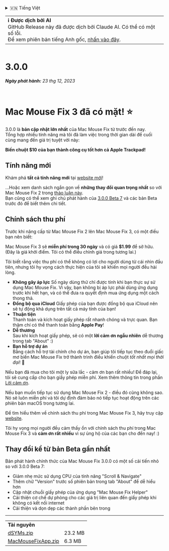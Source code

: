 <details>
<summary>🇻🇳 Tiếng Việt</summary>

[🇬🇧 English (GitHub Release)](https://github.com/noah-nuebling/mac-mouse-fix/releases/tag/3.0.0)\
[🇦🇩 Català](https://redirect.macmousefix.com/?target=mmf-release&tag=3.0.0&locale=ca)\
[🇩🇪 Deutsch](https://redirect.macmousefix.com/?target=mmf-release&tag=3.0.0&locale=de)\
[🇪🇸 Español](https://redirect.macmousefix.com/?target=mmf-release&tag=3.0.0&locale=es)\
[🇫🇷 Français](https://redirect.macmousefix.com/?target=mmf-release&tag=3.0.0&locale=fr)\
[🇮🇩 Indonesia](https://redirect.macmousefix.com/?target=mmf-release&tag=3.0.0&locale=id)\
[🇮🇹 Italiano](https://redirect.macmousefix.com/?target=mmf-release&tag=3.0.0&locale=it)\
[🇭🇺 Magyar](https://redirect.macmousefix.com/?target=mmf-release&tag=3.0.0&locale=hu)\
[🇳🇱 Nederlands](https://redirect.macmousefix.com/?target=mmf-release&tag=3.0.0&locale=nl)\
[🇵🇱 Polski](https://redirect.macmousefix.com/?target=mmf-release&tag=3.0.0&locale=pl)\
[🇧🇷 Português (Brasil)](https://redirect.macmousefix.com/?target=mmf-release&tag=3.0.0&locale=pt-BR)\
[🇵🇹 Português (Portugal)](https://redirect.macmousefix.com/?target=mmf-release&tag=3.0.0&locale=pt-PT)\
[🇷🇴 Română](https://redirect.macmousefix.com/?target=mmf-release&tag=3.0.0&locale=ro)\
[🇸🇪 Svenska](https://redirect.macmousefix.com/?target=mmf-release&tag=3.0.0&locale=sv)\
**🇻🇳 Tiếng Việt**\
[🇹🇷 Türkçe](https://redirect.macmousefix.com/?target=mmf-release&tag=3.0.0&locale=tr)\
[🇨🇿 Čeština](https://redirect.macmousefix.com/?target=mmf-release&tag=3.0.0&locale=cs)\
[🇬🇷 Ελληνικά](https://redirect.macmousefix.com/?target=mmf-release&tag=3.0.0&locale=el)\
[🇷🇺 Русский](https://redirect.macmousefix.com/?target=mmf-release&tag=3.0.0&locale=ru)\
[🇺🇦 Українська](https://redirect.macmousefix.com/?target=mmf-release&tag=3.0.0&locale=uk)\
[🇮🇱 עברית](https://redirect.macmousefix.com/?target=mmf-release&tag=3.0.0&locale=he)\
[🇸🇦 العربية](https://redirect.macmousefix.com/?target=mmf-release&tag=3.0.0&locale=ar)\
[🇮🇳 हिन्दी](https://redirect.macmousefix.com/?target=mmf-release&tag=3.0.0&locale=hi)\
[🇹🇭 ไทย](https://redirect.macmousefix.com/?target=mmf-release&tag=3.0.0&locale=th)\
[🇨🇳 中文 (简体)](https://redirect.macmousefix.com/?target=mmf-release&tag=3.0.0&locale=zh-Hans)\
[🇨🇳 中文 (繁體)](https://redirect.macmousefix.com/?target=mmf-release&tag=3.0.0&locale=zh-Hant)\
[🇭🇰 中文（香港)](https://redirect.macmousefix.com/?target=mmf-release&tag=3.0.0&locale=zh-HK)\
[🇯🇵 日本語](https://redirect.macmousefix.com/?target=mmf-release&tag=3.0.0&locale=ja)\
[🇰🇷 한국어](https://redirect.macmousefix.com/?target=mmf-release&tag=3.0.0&locale=ko)\
[Help translate Mac Mouse Fix to different languages!](https://github.com/noah-nuebling/mac-mouse-fix/discussions/731)
</details>
<table align=><td>
<b>ℹ️ Được dịch bởi AI</b><br>
GitHub Release này đã được dịch bởi Claude AI. Có thể có một số lỗi.<br>
Để xem phiên bản tiếng Anh gốc, <a href="https://github.com/noah-nuebling/mac-mouse-fix/releases/tag/3.0.0">nhấn vào đây</a>.
</td></table>

<table></table>

# 3.0.0
***Ngày phát hành:** 23 thg 12, 2023*

<br>

# Mac Mouse Fix 3 đã có mặt! ⭐️

3.0.0 là **bản cập nhật lớn nhất** của Mac Mouse Fix từ trước đến nay.\
Tổng hợp nhiều tính năng mà tôi đã làm việc trong thời gian dài để cuối cùng mang đến giá trị tuyệt vời này:

**Biến chuột $10 của bạn thành công cụ tốt hơn cả Apple Trackpad!**

## Tính năng mới

Khám phá **tất cả tính năng mới** tại [website mới](http://macmousefix.com/)!

...Hoặc xem danh sách ngắn gọn về **những thay đổi quan trọng nhất** so với Mac Mouse Fix 2 trong [thảo luận này](https://github.com/noah-nuebling/mac-mouse-fix/discussions/743#discussioncomment-7938922).\
Bạn cũng có thể xem ghi chú phát hành của [3.0.0 Beta 7](https://redirect.macmousefix.com/?target=mmf-release&tag=3.0.0-Beta-7&locale=vi) và các bản Beta trước đó để biết thêm chi tiết.

## Chính sách thu phí

Trước khi nâng cấp từ Mac Mouse Fix 2 lên Mac Mouse Fix 3, có một điều bạn nên biết:

Mac Mouse Fix 3 sẽ **miễn phí trong 30 ngày** và có giá **$1.99** để sở hữu.\
(Đây là giá khởi điểm. Tôi có thể điều chỉnh giá trong tương lai.)

Tôi biết rằng việc thu phí có thể không có lợi cho người dùng từ cái nhìn đầu tiên, nhưng tôi hy vọng cách thực hiện của tôi sẽ khiến mọi người đều hài lòng.

- **Không gây áp lực**
   Số ngày dùng thử chỉ được tính khi bạn thực sự sử dụng Mac Mouse Fix. Vì vậy, bạn không bị áp lực phải dùng ứng dụng trước khi hết hạn, và có thể đưa ra quyết định mua ứng dụng một cách thong thả.
- **Đồng bộ qua iCloud**
  Giấy phép của bạn được đồng bộ qua iCloud nên sẽ tự động khả dụng trên tất cả máy tính của bạn!
- **Thuận tiện**\
   Thanh toán và kích hoạt giấy phép rất nhanh chóng và trực quan. Bạn thậm chí có thể thanh toán bằng **Apple Pay**!
- **Dễ thương**\
   Sau khi kích hoạt giấy phép, sẽ có một **lời cảm ơn ngẫu nhiên** dễ thương trong tab "About" :)
- **Bạn hỗ trợ dự án**\
   Bằng cách hỗ trợ tài chính cho dự án, bạn giúp tôi tiếp tục theo đuổi giấc mơ biến Mac Mouse Fix trở thành trình điều khiển chuột *tốt nhất mọi thời đại*! 🚀

Nếu bạn đã mua cho tôi một ly sữa lắc - cảm ơn bạn rất nhiều! Để đáp lại, tôi sẽ cung cấp cho bạn giấy phép miễn phí. Xem thêm thông tin trong phần [Lời cảm ơn](https://github.com/noah-nuebling/mac-mouse-fix/blob/master/Acknowledgements.md#-paypal-donations).

Nếu bạn muốn tiếp tục sử dụng Mac Mouse Fix 2 - điều đó cũng không sao. Nó sẽ luôn miễn phí và tôi dự định đảm bảo nó tiếp tục hoạt động trên các phiên bản macOS trong tương lai.

Để tìm hiểu thêm về chính sách thu phí trong Mac Mouse Fix 3, hãy truy cập [website](https://macmousefix.com/#price).

Tôi hy vọng mọi người đều cảm thấy ổn với chính sách thu phí trong Mac Mouse Fix 3 và **cảm ơn rất nhiều** vì sự ủng hộ của các bạn cho đến nay! :)

## Thay đổi kể từ bản Beta gần nhất

Bản phát hành chính thức của Mac Mouse Fix 3.0.0 có một số cải tiến nhỏ so với 3.0.0 Beta 7:

- Giảm nhẹ mức sử dụng CPU của tính năng "Scroll & Navigate"
- Thêm chữ "Version" trước số phiên bản trong tab "About" để dễ hiểu hơn
- Cập nhật chuỗi giấy phép của ứng dụng "Mac Mouse Fix Helper"
- Cải thiện cơ chế dự phòng cho các giá trị liên quan đến giấy phép khi không có kết nối internet
- Cải thiện và dọn dẹp các thành phần bên trong

---

<table align="start">
<tr>
    <td colspan=2>
        <b>Tài nguyên</b>
    </td>
</tr>
<tr>
    <td><a href="https://github.com/noah-nuebling/mac-mouse-fix/releases/download/3.0.0/dSYMs.zip">dSYMs.zip</a></td>
    <td>23.2 MB</td>
</tr>
<tr>
    <td><a href="https://github.com/noah-nuebling/mac-mouse-fix/releases/download/3.0.0/MacMouseFixApp.zip">MacMouseFixApp.zip</a></td>
    <td>6.3 MB</td>
</tr>
</table>